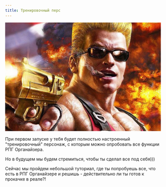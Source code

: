 ```yaml
---
title: Тренировочный перс
---
```


![035](../../static/img/тренировочный_перс)

При первом запуске у тебя будет полностью настроенный "тренировочный" персонаж, с которым можно опробовать все функции РПГ Органайзера. 

Но в будущем мы будем стремиться, чтобы ты сделал все под себя)))

Сейчас мы пройдем небольшой туториал, где ты попробуешь все, что есть в РПГ Органайзере и решишь - действительно ли ты готов к прокачке в реале?!
